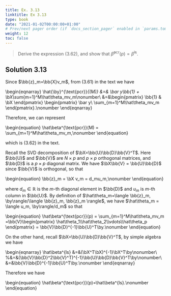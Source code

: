 ```yaml
---
title: Ex. 3.13
linktitle: Ex 3.13
type: book
date: "2021-01-02T00:00:00+01:00"
# Prev/next pager order (if `docs_section_pager` enabled in `params.toml`)
weight: 12
toc: false
---
```


> Derive the expression (3.62), and show that $\hat\beta^{\text{pcr}}(p) = \hat\beta^{\text{ls}}$.

## Solution 3.13

Since $\bb{z}_m=\bb{X}v_m$, from (3.61) in the text we have

\begin{eqnarray}
    \hat{\by}^{\text{pcr}}_{(M)} &=& \bar y\bb{1} + \bX\sum_{m=1}^M\hat\theta_mv_m\nonumber\\
    &=&\begin{pmatrix}
        \bb{1} & \bX
    \end{pmatrix}
    \begin{pmatrix}
        \bar y\\
        \sum_{m=1}^M\hat\theta_mv_m
    \end{pmatrix}.\nonumber
\end{eqnarray}

Therefore, we can represent 

\begin{equation}
    \hat\beta^{\text{pcr}}(M) = \sum_{m=1}^M\hat\theta_mv_m,\nonumber
\end{equation}

which is (3.62) in the text.

Recall the SVD decomposition of $\bX=\bb{U}\bb{D}\bb{V}^T$. Here $\bb{U}$ and $\bb{V}$ are $N\times p$ and $p\times p$ orthogonal matrices, and $\bb{D}$ is a $p\times p$ diagonal matrix. We have $\bX\bb{V} = \bb{U}\bb{D}$ since $\bb{V}$ is orthogonal, so that

\begin{equation}
    \bb{z}_m = \bX v_m = d_mu_m,\nonumber
\end{equation}

where $d_m\in\mathbb{R}$ is the $m$-th diagonal element in $\bb{D}$ and $u_m$ is $m$-th column in $\bb{U}$.  By definition of $\hat\theta_m=\langle \bb{z}_m, \by\rangle/\langle \bb{z}_m, \bb{z}_m \rangle$, we have $\hat\theta_m = \langle u_m, \by\rangle/d_m$ so that

\begin{equation}
    \hat\beta^{\text{pcr}}(p) = \sum_{m=1}^M\hat\theta_mv_m =\bb{V}\begin{pmatrix}
        \hat\theta_1\\\hat\theta_2\\\vdots\\\hat\theta_p
    \end{pmatrix} = \bb{V}\bb{D}^{-1}\bb{U}^T\by.\nonumber
\end{equation}

On the other hand, recall $\bX=\bb{U}\bb{D}\bb{V}^T$, by simple algebra we have

\begin{eqnarray}
    \hat\beta^{ls} &=&(\bX^T\bX)^{-1}\bX^T\by\nonumber\\
    %&=&(\bb{V}\bb{D}^2\bb{V}^T)^{-1}\bb{U}\bb{D}\bb{V}^T\by\nonumber\\
    &=&\bb{V}\bb{D}^{-1}\bb{U}^T\by.\nonumber
\end{eqnarray}

Therefore we have

\begin{equation}
    \hat\beta^{\text{pcr}}(p)=\hat\beta^{ls}.\nonumber
\end{equation}
